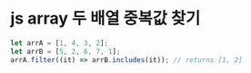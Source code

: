 # js array 두 배열 중복값 찾기

```js
let arrA = [1, 4, 3, 2];
let arrB = [5, 2, 6, 7, 1];
arrA.filter((it) => arrB.includes(it)); // returns [1, 2]
```
